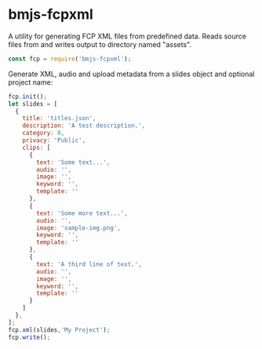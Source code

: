 # bmjs-fcpxml
A utility for generating FCP XML files from predefined data. Reads source files from and writes output to directory named "assets".
```javascript
const fcp = require('bmjs-fcpxml');
```
Generate XML, audio and upload metadata from a slides object and optional project name:
```javascript
fcp.init();
let slides = [
  {
    title: 'titles.json',
    description: 'A test description.',
    category: 0,
    privacy: 'Public',
    clips: [
      {
        text: 'Some text...',
        audio: '',
        image: '',
        keyword: '',
        template: ''
      },
      {
        text: 'Some more text...',
        audio: '',
        image: 'sample-img.png',
        keyword: '',
        template: ''
      },
      {
        text: 'A third line of text.',
        audio: '',
        image: '',
        keyword: '',
        template: ''
      }
    ]
  },
];
fcp.xml(slides,'My Project');
fcp.write();
```
